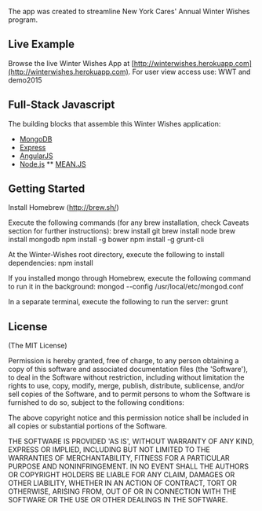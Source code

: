 

The app was created to streamline New York Cares' Annual Winter Wishes program.

## Live Example
Browse the live Winter Wishes App at [http://winterwishes.herokuapp.com](http://winterwishes.herokuapp.com).
For user view access use: WWT and demo2015

## Full-Stack Javascript
The building blocks that assemble this Winter Wishes application: 
* [MongoDB](http://www.mongodb.org/)
* [Express](http://expressjs.com/)
* [AngularJS](http://angularjs.org/)
* [Node.js](http://www.nodejs.org/)
** [MEAN.JS](http://www.meanjs.org/)

## Getting Started
Install Homebrew (http://brew.sh/)

Execute the following commands (for any brew installation, check Caveats section for further instructions):
brew install git
brew install node
brew install mongodb
npm install -g bower
npm install -g grunt-cli

At the Winter-Wishes root directory, execute the following to install dependencies:
npm install

If you installed mongo through Homebrew, execute the following command to run it in the background:
mongod --config /usr/local/etc/mongod.conf

In a separate terminal, execute the following to run the server:
grunt

## License
(The MIT License)

Permission is hereby granted, free of charge, to any person obtaining
a copy of this software and associated documentation files (the
'Software'), to deal in the Software without restriction, including
without limitation the rights to use, copy, modify, merge, publish,
distribute, sublicense, and/or sell copies of the Software, and to
permit persons to whom the Software is furnished to do so, subject to
the following conditions:

The above copyright notice and this permission notice shall be
included in all copies or substantial portions of the Software.

THE SOFTWARE IS PROVIDED 'AS IS', WITHOUT WARRANTY OF ANY KIND,
EXPRESS OR IMPLIED, INCLUDING BUT NOT LIMITED TO THE WARRANTIES OF
MERCHANTABILITY, FITNESS FOR A PARTICULAR PURPOSE AND NONINFRINGEMENT.
IN NO EVENT SHALL THE AUTHORS OR COPYRIGHT HOLDERS BE LIABLE FOR ANY
CLAIM, DAMAGES OR OTHER LIABILITY, WHETHER IN AN ACTION OF CONTRACT,
TORT OR OTHERWISE, ARISING FROM, OUT OF OR IN CONNECTION WITH THE
SOFTWARE OR THE USE OR OTHER DEALINGS IN THE SOFTWARE.
